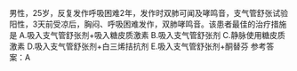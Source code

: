 男性，25岁，反复发作呼吸困难2年，发作时双肺可闻及哮鸣音，支气管舒张试验阳性，3天前受凉后，胸闷、呼吸困难发作，双肺哮鸣音。该患者最佳的治疗措施是
A.吸入支气管舒张剂+吸入糖皮质激素
B.吸入支气管舒张剂
C.静脉使用糖皮质激素
D.吸入支气管舒张剂+白三烯拮抗剂
E.吸入支气管舒张剂+酮替芬
参考答案：A 